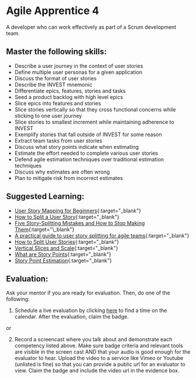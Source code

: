 # Agile Apprentice 4

A developer who can work effectively as part of a Scrum development team.

## Master the following skills:

- Describe a user journey in the context of user stories
- Define multiple user personas for a given application
- Discuss the format of user stories
- Describe the INVEST mnemonic
- Differentiate epics, features, stories and tasks
- Seed a product backlog with high level epics
- Slice epics into features and stories
- Slice stories vertically so that they cross functional concerns while sticking to one user journey
- Slice stories to smallest increment while maintaining adherence to INVEST
- Exemplify stories that fall outside of INVEST for some reason
- Extract team tasks from user stories
- Discuss what story points indicate when estimating
- Estimate the effort needed to complete various user stories
- Defend agile estimation techniques over traditional estimation techniques
- Discuss why estimates are often wrong
- Plan to mitigate risk from incorrect estimates

## Suggested Learning:

- [User Story Mapping for Beginners](https://storiesonboard.com/user-story-mapping-intro.html){:target="\_blank"}
- [How to Split a User Story](https://agileforall.com/resources/how-to-split-a-user-story/){:target="\_blank"}
- [Five Story-Splitting Mistakes and How to Stop Making Them](https://www.mountaingoatsoftware.com/blog/five-story-splitting-mistakes-and-how-to-stop-making-them#:~:text=Splitting%20a%20spike%20out%20of,too%20large%20after%20the%20spike.){:target="\_blank"}
- [A practical guide to user story splitting for agile teams](https://techbeacon.com/app-dev-testing/practical-guide-user-story-splitting-agile-teams){:target="\_blank"}
- [How to Split User Stories](https://www.mountaingoatsoftware.com/blog/video-training-how-to-split-user-stories){:target="\_blank"}
- [Vertical Slices and Scale](https://agileforall.com/vertical-slices-and-scale/){:target="\_blank"}
- [What are Story Points](https://www.mountaingoatsoftware.com/blog/what-are-story-points){:target="\_blank"}
- [Story Point Estimation](https://www.youtube.com/watch?v=n8MxsFtolAM){:target="\_blank"}

## Evaluation:

Ask your mentor if you are ready for evaluation. Then, do one of the following:

1. Schedule a live evaluation by clicking [here](https://api.logro.io/widget/appointment/codex-evals/full-stack) to find a time on the calendar. After the evaluation, claim the badge.

or

2. Record a screencast where you talk about and demonstrate each competency listed above. Make sure badge criteria and relevant tools are visible in the screen cast AND that your audio is good enough for the evaluator to hear. Upload the video to a service like Vimeo or Youtube (unlisted is fine) so that you can provide a public url for an evaluator to view. Claim the badge and include the video url in the evidence box.
